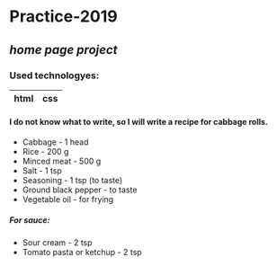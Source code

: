 # Practice-2019
## _home page project_

### Used technologyes:
html | css
------------ | -------------
#### I do not know what to write, so I will write a recipe for cabbage rolls. 
* Cabbage - 1 head
* Rice - 200 g
* Minced meat - 500 g
* Salt - 1 tsp
* Seasoning - 1 tsp (to taste)
* Ground black pepper - to taste 
* Vegetable oil - for frying 
##### For sauce:  
* Sour cream - 2 tsp 
* Tomato pasta or ketchup - 2 tsp
